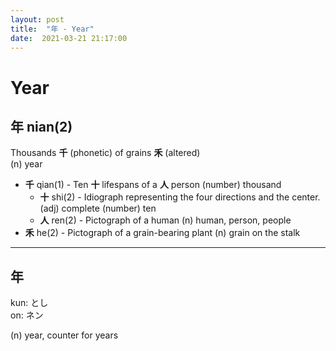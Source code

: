 ```yaml
---
layout: post
title:  "年 - Year"
date:  2021-03-21 21:17:00
---
```


# Year

## 年 nian(2)

Thousands **千** (phonetic) of grains **禾** (altered)  
(n) year

- **千** qian(1) - Ten **十** lifespans of a **人** person
(number) thousand
    - **十** shi(2) - Idiograph representing the four directions and the center.
    (adj) complete (number) ten
    - **人** ren(2) - Pictograph of a human
    (n) human, person, people
- **禾** he(2) - Pictograph of a grain-bearing plant
(n) grain on the stalk

-----

## 年

kun: とし  
on: ネン

(n) year, counter for years
